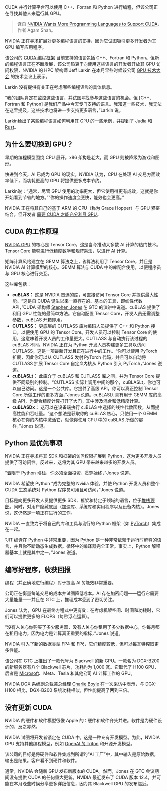 
<!--
title: NVIDIA希望有更多支持CUDA的编程语言
cover: https://cdn.thenewstack.io/media/2024/03/4374a15f-woman-7780330_1280.png
-->

CUDA 并行计算平台可以使用 C++、Fortran 和 Python 进行编程，但该公司正在寻找其他人来运行其 GPU。

> 译自 [NVIDIA Wants More Programming Languages to Support CUDA](https://thenewstack.io/nvidia-wants-more-programming-languages-to-support-cuda/)，作者 Agam Shah。

NVIDIA 正在寻求扩展对更多编程语言的支持，因为它试图吸引更多开发者为其 GPU 编写应用程序。

该公司的 [CUDA 编程框架](https://thenewstack.io/how-nvidia-gpu-acceleration-supercharged-milvus-vector-database/) 目前支持的语言包括 C++、Fortran 和 Python。但新的编程语言正在不断发展，该公司热衷于向使用这些语言的开发者开放其 GPU 访问权限，NVIDIA 的 HPC 架构师 Jeff Larkin 在本月早些时候该公司 [GPU 技术大会](https://thenewstack.io/nvidia-ceo-details-a-new-ai-way-of-developing-software/) 的技术会议上表示。

Larkin 没有提供有关正在考虑哪些编程语言的具体信息。

“我的团队肯定在监控这些语言，并试图寻找参与这些语言的机会。但 [C++、Fortran 和 Python] 是我们产品中今天专门支持的语言。我知道一些技术，我无法在这里提及，这些技术也将进一步支持更多语言，”Larkin 说。

Larkin给出了某些编程语言如何利用其 GPU 的一些示例，并提到了 Judia 和 [Rust](https://thenewstack.io/the-rust-community-matures-with-jetbrains-rustrover-ide/)。

## 为什么要切换到 GPU？

早期的编程模型围绕 CPU 展开。x86 架构是老大，而 GPU 则被降级为游戏和图形。

快进到今天，AI 已成为 GPU 的现实。NVIDIA 认为，CPU 在处理 AI 交易方面效率低下，而功耗更高的 GPU 将提供更多成本节约。

Larkin说：“通常，尽管 GPU 使用的功率更大，但它使用得更有成效，这就是你开始看到节省的地方。”“你的操作速度会更快，能效也会更高。”

NVIDIA 正在将其自己的基于 ARM 的 CPU（称为 Grace Hopper）与 GPU 紧密结合。但开发者 [需要 CUDA 才能充分利用 GPU](https://thenewstack.io/zluda-a-cuda-for-intel-gpus-needs-a-new-maintainer/)。

## CUDA 的工作原理

[NVIDIA GPU](https://thenewstack.io/nvidia-gpu-dominance-at-a-crossroads/) 的核心是 Tensor Core，这是当今推动大多数 AI 计算的热门技术。Tensor Core 能够进行低精度数学和矩阵乘法，以进行 AI 计算。

矩阵计算风格建立在 GEMM 算法之上，该算法利用了 Tensor Core，并且是 NVIDIA AI 计算模型的核心。GEMM 算法与 CUDA 中的库配合使用，以便程序员与 GPU 核心进行交互。

这些库包括：

- **cuBLAS：** 这是 NVIDIA 首选的库，可直接访问 Tensor Core 并提供最大性能。“这是自 CUDA 诞生以来一直存在的、基本的工具，即线性代数 API，”CUDA 架构师 [Stephen Jones](https://developer.nvidia.com/blog/author/stjones/) 在 GTC 的演讲中说道。cuBLAS 提供了利用 GPU 性能的最简单方法。它自动配置 Tensor Core，开发人员无需调整参数，cuBLAS 开箱即用。
- **CUTLASS：** 更底层的 CUTLASS 库为编码人员提供了 C++ 和 Python 接口，以便使用 GPU 的 Tensor Core。开发人员可以控制 Tensor Core 的使用，这意味着开发人员的工作量更大。CUTLASS 与自动执行该过程的 cuBLAS 不同。NVIDIA 正在为 Python 开发人员构建更多工具以访问 CUTLASS，这是一项最新开发且正在进行中的工作。“你可以使用 PyTorch 扩展，因此你可以从 CUTLASS 发射 PyTorch 代码，并且可以自动将 CUTLASS 扩展 Tensor Core 自定义内核从 Python 引入 PyTorch，”Jones 说道。
- **cuBLASLt：** 此库介于 cuBLAS 和 CUTLASS 库之间，并为 Tensor Core 提供不同级别的控制。“CUTLASS 实际上调用中间的那个，cuBLASLt，你也可以自己访问。这是一个公共库。它提供了高级 API，你可以真正控制 Tensor Core 所做工作的更多方面，”Jones 说道。cuBLASLt 具有用于 GEMM 库的高级 API，为混合精度计算打开了大门，其中涉及混合和低精度计算。
- **cuBLASDx：** 这可以在设备端执行 cuBLAS 中选择的线性代数函数，从而提高性能和吞吐量。“这个想法是获取你的 cuBLAS 核心，只使用一个 GEMM 核心在你的内核中激活它，就像你使用 CPU 中的 cuBLAS 所做的那样，”Jones 说道。

## Python 是优先事项

NVIDIA 正在寻求将其 SDK 和框架的访问权限扩展到 Python，这为更多开发人员提供了可访问性。反过来，这将为其 GPU 带来越来越多的开发人员。

“着眼于 Python 堆栈，你必须全面投资，贯穿始终，”Jones 说道。

NVIDIA 希望使 Python “成为完整的 Nvidia 体验，并使 Python 开发人员和整个 CUDA 生态系统对 Python 程序员可用且可访问，”Jones 说道。

目标是向更多开发人员提供更多 SDK、框架和特定于领域的语言，位于[堆栈顶部](https://thenewstack.io/the-new-stacks-top-kubernetes-stories-of-2021/)。同时，对用户隐藏底层（加速库、系统库和实用程序以及设备内核）。Jones 说，这仍然是一项正在进行的工作。

NVIDIA 一直致力于将自己的库和工具与流行的 Python 框架（如 [PyTorch](https://thenewstack.io/pytorch-takes-ai-ml-back-to-its-research-open-source-roots/)）集成在一起。

“JIT 编译在 Python 中非常重要，因为 Python 是一种非常依赖于运行时解释的语言，并且你不断动态生成数据。循环中的编译器完全正常。事实上，Python 解释器基本上就是其中之一，”Jones 说道。

## 编写好程序，收获回报

编程（并正确地进行编程）对于提高 AI 的能效非常重要。

公司正在衡量每笔交易的成本并试图降低成本。AI 存在加密问题——运行它需要大量能量——并且在 GTC 上，推理成本受到了密切关注。

Jones 认为，GPU 在最终方程式中更有效：在考虑机架空间、时间和功耗时，它们可以提供更多的 FLOPS（每秒浮点运算）。

“没有人关心你购买了多少服务器，没有人关心你租用了多少数据中心，你每月都在租用电力，因为电力是计算真正重要的指标，”Jones 说道。

NVIDIA 引入了新的数据类型 FP4 和 FP6，它们精度较低，但可以每瓦特榨取更多性能。

该公司在 GTC 上推出了一款代号为 Blackwell 的新 GPU。一款名为 DGX-B200 的新服务器有八个 Blackwell 芯片，功耗约为 1,000 瓦。它取代了 H100 GPU，后者是 [Microsoft](https://news.microsoft.com/?utm_content=inline+mention)、Meta、Tesla 和其他公司 AI 计算工作的 GPU。

NVIDIA DGX 系统副总裁兼总经理 [Charlie Boyle](https://www.linkedin.com/in/charlie-boyle-0201a8/) 在一次采访中表示，与 DGX-H100 相比，DGX-B200 系统功耗相似，但性能提高了两到三倍。

## 没有更新 CUDA

NVIDIA 的硬件和软件模型很像 Apple 的：硬件和软件齐头并进。软件是为硬件设计的，反之亦然。

NVIDIA 试图将开发者锁定在 CUDA 中，这是一种专有开发模型。为此，NVIDIA GPU 支持其他编程模型，例如 [OpenAI 的 Triton](https://openai.com/research/triton) 和开源开发模型。

该公司的目标是将硬件和软件集成到所谓的“AI 工厂”中，其中输入是原始数据，输出是结果。客户看不到硬件和软件。

通常，NVIDIA 会随新 GPU 发布新版本的 CUDA。然而，Jones 在 GTC 会议期间没有提供 CUDA 的任何重大更新。NVIDIA 最近发布了 CUDA 版本 12.4，并可能在本月晚些时候分享更多详细信息，因为其 Blackwell GPU 的发布临近。
